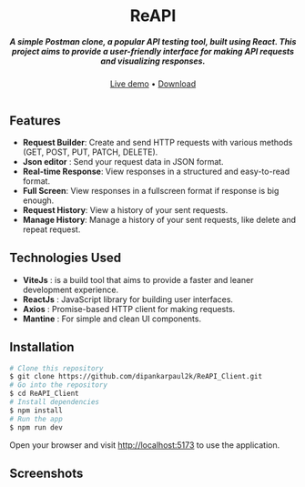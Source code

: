 <h1 style="text-align:center;">
<a>ReAPI</a>
</h1>

<h5 align="center">A simple Postman clone, a popular API testing tool, built using React. This project aims to provide a user-friendly interface for making API requests and visualizing responses.</h5>

<p align="center">
	<a href="">Live demo</a>
	•
	<a href="https://github.com/dipankarpaul2k/ReAPI_Client/archive/refs/heads/main.zip">Download</a>
</p>

<div align="center">
	<img src="" />
</div>

## Features

- **Request Builder**: Create and send HTTP requests with various methods (GET, POST, PUT, PATCH, DELETE).
- **Json editor** : Send your request data in JSON format.
- **Real-time Response**: View responses in a structured and easy-to-read format.
- **Full Screen**: View responses in a fullscreen format if response is big enough.
- **Request History**: View a history of your sent requests.
- **Manage History**: Manage a history of your sent requests, like delete and repeat request.

## Technologies Used

- **ViteJs** : is a build tool that aims to provide a faster and leaner development experience.
- **ReactJs** : JavaScript library for building user interfaces.
- **Axios** : Promise-based HTTP client for making requests.
- **Mantine** : For simple and clean UI components.

## Installation

```bash
# Clone this repository
$ git clone https://github.com/dipankarpaul2k/ReAPI_Client.git
# Go into the repository
$ cd ReAPI_Client
# Install dependencies
$ npm install
# Run the app
$ npm run dev
```

Open your browser and visit [http://localhost:5173](http://localhost:5173/) to use the application.

## Screenshots

